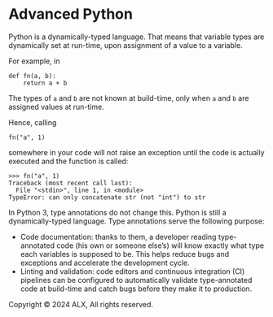 Advanced Python
===============

Python is a dynamically-typed language. That means that variable types are dynamically set at run-time, upon assignment of a value to a variable.

For example, in

    def fn(a, b):
        return a + b
    

The types of `a` and `b` are not known at build-time, only when `a` and `b` are assigned values at run-time.

Hence, calling

    fn("a", 1)
    

somewhere in your code will not raise an exception until the code is actually executed and the function is called:

    >>> fn("a", 1)
    Traceback (most recent call last):
      File "<stdin>", line 1, in <module>
    TypeError: can only concatenate str (not "int") to str
    

In Python 3, type annotations do not change this. Python is still a dynamically-typed language. Type annotations serve the following purpose:

*   Code documentation: thanks to them, a developer reading type-annotated code (his own or someone else’s) will know exactly what type each variables is supposed to be. This helps reduce bugs and exceptions and accelerate the development cycle.
*   Linting and validation: code editors and continuous integration (CI) pipelines can be configured to automatically validate type-annotated code at build-time and catch bugs before they make it to production.

Copyright © 2024 ALX, All rights reserved.
